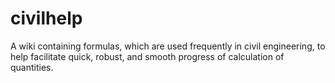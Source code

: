 # civilhelp
A wiki containing formulas, which are used frequently in civil engineering, to help facilitate quick, robust, and smooth progress of calculation of quantities.
